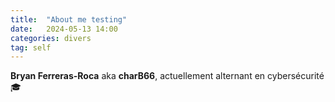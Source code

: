 ```yaml
---
title:  "About me testing"
date:   2024-05-13 14:00
categories: divers
tag: self
---
```

**Bryan Ferreras-Roca** aka **charB66**, actuellement alternant en cybersécurité 🎓
